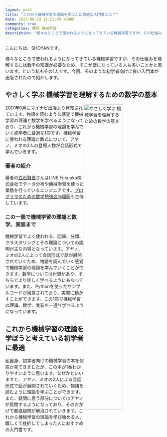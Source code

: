 ```yaml
---
layout: post
title: "これから機械学習の理論を学ぶ人に最適な入門書とは？"
date: 2017-09-29 11:21:09 +0900
comments: true
categories: 書評 機械学習
description: "様々なところで使われるようになってきている機械学習ですが、その仕組みを理解するには数学の知識が必要なため、そこが壁になっている人も多いことかと思います。という私もその1人です。今回、そのような初学者向けに良い入門本が出版されたので紹介します。"
---
```


こんにちは、SHOYANです。

様々なところで使われるようになってきている機械学習ですが、その仕組みを理解するには数学の知識が必要なため、そこが壁になっている人も多いことかと思います。という私もその1人です。今回、そのような初学者向けに良い入門本が出版されたので紹介します。

## やさしく学ぶ 機械学習を理解するための数学の基本

<a href="http://amzn.to/2yweltz" target="_blank"><img src="http://tkengo.github.io/assets/img/ml-math/cover-math.png" alt="やさしく学ぶ 機械学習を理解するための数学の基本" style="border-width:0;width:50%;float:right;"></a>

2017年9月にマイナビ出版より発売されています。物語を読むような感覚で機械学習の理論と数学を学べるようになっており、これから機械学習の理論を学んでいく初学者に最適な1冊です。機械学習に使われる理論と数式について、アヤノ、ミオの2人の登場人物が会話形式で学んでいきます。

### 著者の紹介

著者の<a href="https://twitter.com/tkengo" target="_blank">立石賢吾</a>さんはLINE Fukuoka株式会社でデータ分析や機械学習を使った業務を行っているエンジニアです。<a href="https://maths4pg-fuk.connpass.com/" target="_blank">プログラマのための数学勉強会@福岡</a>も主催しています。

### この一冊で機械学習の理論と数学、実装まで

機械学習でよく使われる、回帰、分類、クラスタリングとその理論についての説明が主な内容となっています。アヤノ、ミオの2人によって会話形式で話が展開されていくため、物語を読んでいく感覚で機械学習の理論を学んでいくことができます。数学については付録があり、そちらでより詳しく学べるようにもなっています。また、Pythonを使ったサンプルコードが用意されており、実際に動かすことができます。この1冊で機械学習の理論、数学、実装を一通り学べるようになっています。

## これから機械学習の理論を学ぼうと考えている初学者に最適

私自身、初学者向けの機械学習の本を何冊か見てきましたが、この本が1番わかりやすいように思います。なぜかといいますと、アヤノ、ミオの2人による会話形式で話が展開されていくため、物語を読むように理論を学ぶことができます。また、疑問に思う部分についてはアヤノが質問するようになっており、そのおかげで都度疑問が解消されていきます。これから機械学習の理論を学び始める人、難しくて挫折してしまった人におすすめの入門書です。
